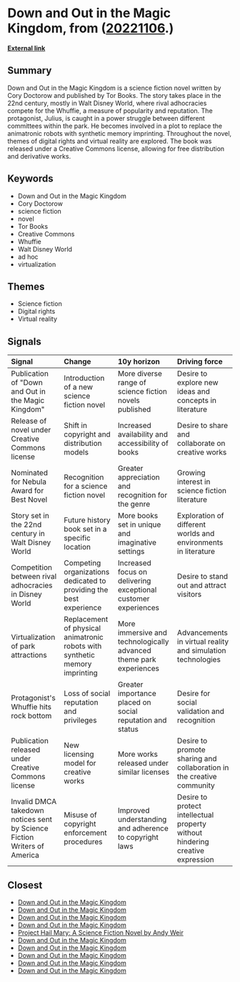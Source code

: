 # __Down and Out in the Magic Kingdom__, from ([20221106](https://kghosh.substack.com/p/20221106).)

__[External link](https://en.wikipedia.org/wiki/Down_and_Out_in_the_Magic_Kingdom)__



## Summary

Down and Out in the Magic Kingdom is a science fiction novel written by Cory Doctorow and published by Tor Books. The story takes place in the 22nd century, mostly in Walt Disney World, where rival adhocracies compete for the Whuffie, a measure of popularity and reputation. The protagonist, Julius, is caught in a power struggle between different committees within the park. He becomes involved in a plot to replace the animatronic robots with synthetic memory imprinting. Throughout the novel, themes of digital rights and virtual reality are explored. The book was released under a Creative Commons license, allowing for free distribution and derivative works.

## Keywords

* Down and Out in the Magic Kingdom
* Cory Doctorow
* science fiction
* novel
* Tor Books
* Creative Commons
* Whuffie
* Walt Disney World
* ad hoc
* virtualization

## Themes

* Science fiction
* Digital rights
* Virtual reality

## Signals

| Signal                                                                   | Change                                                                      | 10y horizon                                                        | Driving force                                                                 |
|:-------------------------------------------------------------------------|:----------------------------------------------------------------------------|:-------------------------------------------------------------------|:------------------------------------------------------------------------------|
| Publication of "Down and Out in the Magic Kingdom"                       | Introduction of a new science fiction novel                                 | More diverse range of science fiction novels published             | Desire to explore new ideas and concepts in literature                        |
| Release of novel under Creative Commons license                          | Shift in copyright and distribution models                                  | Increased availability and accessibility of books                  | Desire to share and collaborate on creative works                             |
| Nominated for Nebula Award for Best Novel                                | Recognition for a science fiction novel                                     | Greater appreciation and recognition for the genre                 | Growing interest in science fiction literature                                |
| Story set in the 22nd century in Walt Disney World                       | Future history book set in a specific location                              | More books set in unique and imaginative settings                  | Exploration of different worlds and environments in literature                |
| Competition between rival adhocracies in Disney World                    | Competing organizations dedicated to providing the best experience          | Increased focus on delivering exceptional customer experiences     | Desire to stand out and attract visitors                                      |
| Virtualization of park attractions                                       | Replacement of physical animatronic robots with synthetic memory imprinting | More immersive and technologically advanced theme park experiences | Advancements in virtual reality and simulation technologies                   |
| Protagonist's Whuffie hits rock bottom                                   | Loss of social reputation and privileges                                    | Greater importance placed on social reputation and status          | Desire for social validation and recognition                                  |
| Publication released under Creative Commons license                      | New licensing model for creative works                                      | More works released under similar licenses                         | Desire to promote sharing and collaboration in the creative community         |
| Invalid DMCA takedown notices sent by Science Fiction Writers of America | Misuse of copyright enforcement procedures                                  | Improved understanding and adherence to copyright laws             | Desire to protect intellectual property without hindering creative expression |

## Closest

* [Down and Out in the Magic Kingdom](aa2a288c3b4bf99252f35d3a30d17a82)
* [Down and Out in the Magic Kingdom](aa2a288c3b4bf99252f35d3a30d17a82)
* [Down and Out in the Magic Kingdom](aa2a288c3b4bf99252f35d3a30d17a82)
* [Down and Out in the Magic Kingdom](aa2a288c3b4bf99252f35d3a30d17a82)
* [Project Hail Mary: A Science Fiction Novel by Andy Weir](68b115eb29e9ef169ba04736821c9a8f)
* [Down and Out in the Magic Kingdom](aa2a288c3b4bf99252f35d3a30d17a82)
* [Down and Out in the Magic Kingdom](aa2a288c3b4bf99252f35d3a30d17a82)
* [Down and Out in the Magic Kingdom](aa2a288c3b4bf99252f35d3a30d17a82)
* [Down and Out in the Magic Kingdom](aa2a288c3b4bf99252f35d3a30d17a82)
* [Down and Out in the Magic Kingdom](aa2a288c3b4bf99252f35d3a30d17a82)